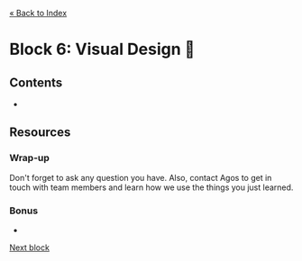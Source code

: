[« Back to Index](../../README.md)

# Block 6: Visual Design :eyes:

## Contents

- 

## Resources




### Wrap-up

Don't forget to ask any question you have. Also, contact Agos to get in touch with team members and learn how we use the things you just learned.

### Bonus
-

[Next block](../block-7/communication-ux-writing.md)
